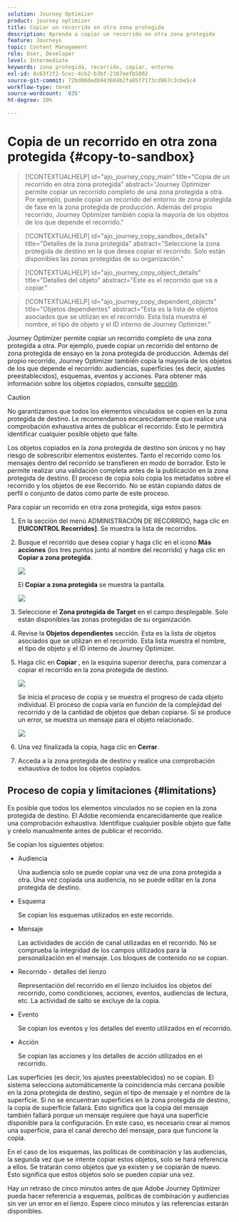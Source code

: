 ```yaml
---
solution: Journey Optimizer
product: journey optimizer
title: Copiar un recorrido en otra zona protegida
description: Aprenda a copiar un recorrido en otra zona protegida
feature: Journeys
topic: Content Management
role: User, Developer
level: Intermediate
keywords: zona protegida, recorrido, copiar, entorno
exl-id: 8c63f2f2-5cec-4cb2-b3bf-2387eefb5002
source-git-commit: 72bd00dedb943604b2fa85f7173cd967c3cbe5c4
workflow-type: tm+mt
source-wordcount: '835'
ht-degree: 20%

---
```


# Copia de un recorrido en otra zona protegida {#copy-to-sandbox}

>[!CONTEXTUALHELP]
>id="ajo_journey_copy_main"
>title="Copia de un recorrido en otra zona protegida"
>abstract="Journey Optimizer permite copiar un recorrido completo de una zona protegida a otra. Por ejemplo, puede copiar un recorrido del entorno de zona protegida de fase en la zona protegida de producción. Además del propio recorrido, Journey Optimizer también copia la mayoría de los objetos de los que depende el recorrido."

>[!CONTEXTUALHELP]
>id="ajo_journey_copy_sandbox_details"
>title="Detalles de la zona protegida"
>abstract="Seleccione la zona protegida de destino en la que desea copiar el recorrido. Solo están disponibles las zonas protegidas de su organización."

>[!CONTEXTUALHELP]
>id="ajo_journey_copy_object_details"
>title="Detalles del objeto"
>abstract="Este es el recorrido que va a copiar."

>[!CONTEXTUALHELP]
>id="ajo_journey_copy_dependent_objects"
>title="Objetos dependientes"
>abstract="Esta es la lista de objetos asociados que se utilizan en el recorrido. Esta lista muestra el nombre, el tipo de objeto y el ID interno de Journey Optimizer."

Journey Optimizer permite copiar un recorrido completo de una zona protegida a otra. Por ejemplo, puede copiar un recorrido del entorno de zona protegida de ensayo en la zona protegida de producción. Además del propio recorrido, Journey Optimizer también copia la mayoría de los objetos de los que depende el recorrido: audiencias, superficies (es decir, ajustes preestablecidos), esquemas, eventos y acciones. Para obtener más información sobre los objetos copiados, consulte [sección](#limitations).

>[!CAUTION]
>
>No garantizamos que todos los elementos vinculados se copien en la zona protegida de destino. Le recomendamos encarecidamente que realice una comprobación exhaustiva antes de publicar el recorrido. Esto le permitirá identificar cualquier posible objeto que falte.

Los objetos copiados en la zona protegida de destino son únicos y no hay riesgo de sobrescribir elementos existentes. Tanto el recorrido como los mensajes dentro del recorrido se transfieren en modo de borrador. Esto le permite realizar una validación completa antes de la publicación en la zona protegida de destino. El proceso de copia solo copia los metadatos sobre el recorrido y los objetos de ese Recorrido. No se están copiando datos de perfil o conjunto de datos como parte de este proceso.

Para copiar un recorrido en otra zona protegida, siga estos pasos:

1. En la sección del menú ADMINISTRACIÓN DE RECORRIDO, haga clic en **[!UICONTROL Recorridos]**. Se muestra la lista de recorridos.

2. Busque el recorrido que desea copiar y haga clic en el icono **Más acciones** (los tres puntos junto al nombre del recorrido) y haga clic en **Copiar a zona protegida**.

   ![](assets/copy-sandbox1.png)

   El **Copiar a zona protegida** se muestra la pantalla.

   ![](assets/copy-sandbox2.png)

3. Seleccione el **Zona protegida de Target** en el campo desplegable. Solo están disponibles las zonas protegidas de su organización.

4. Revise la **Objetos dependientes** sección. Esta es la lista de objetos asociados que se utilizan en el recorrido. Esta lista muestra el nombre, el tipo de objeto y el ID interno de Journey Optimizer.

5. Haga clic en **Copiar** , en la esquina superior derecha, para comenzar a copiar el recorrido en la zona protegida de destino.

   ![](assets/copy-sandbox3.png)

   Se inicia el proceso de copia y se muestra el progreso de cada objeto individual. El proceso de copia varía en función de la complejidad del recorrido y de la cantidad de objetos que deban copiarse. Si se produce un error, se muestra un mensaje para el objeto relacionado.

   ![](assets/copy-sandbox4.png)

6. Una vez finalizada la copia, haga clic en **Cerrar**.

7. Acceda a la zona protegida de destino y realice una comprobación exhaustiva de todos los objetos copiados.

## Proceso de copia y limitaciones {#limitations}

Es posible que todos los elementos vinculados no se copien en la zona protegida de destino. El Adobe recomienda encarecidamente que realice una comprobación exhaustiva. Identifique cualquier posible objeto que falte y créelo manualmente antes de publicar el recorrido.

Se copian los siguientes objetos:

* Audiencia 

  Una audiencia solo se puede copiar una vez de una zona protegida a otra. Una vez copiada una audiencia, no se puede editar en la zona protegida de destino.

* Esquema

  Se copian los esquemas utilizados en este recorrido.

* Mensaje

  Las actividades de acción de canal utilizadas en el recorrido. No se comprueba la integridad de los campos utilizados para la personalización en el mensaje. Los bloques de contenido no se copian.

* Recorrido - detalles del lienzo

  Representación del recorrido en el lienzo incluidos los objetos del recorrido, como condiciones, acciones, eventos, audiencias de lectura, etc. La actividad de salto se excluye de la copia.

* Evento

  Se copian los eventos y los detalles del evento utilizados en el recorrido.

* Acción

  Se copian las acciones y los detalles de acción utilizados en el recorrido.

Las superficies (es decir, los ajustes preestablecidos) no se copian. El sistema selecciona automáticamente la coincidencia más cercana posible en la zona protegida de destino, según el tipo de mensaje y el nombre de la superficie. Si no se encuentran superficies en la zona protegida de destino, la copia de superficie fallará. Esto significa que la copia del mensaje también fallará porque un mensaje requiere que haya una superficie disponible para la configuración. En este caso, es necesario crear al menos una superficie, para el canal derecho del mensaje, para que funcione la copia.

En el caso de los esquemas, las políticas de combinación y las audiencias, la segunda vez que se intente copiar estos objetos, solo se hará referencia a ellos. Se tratarán como objetos que ya existen y se copiarán de nuevo. Esto significa que estos objetos solo se pueden copiar una vez.

Hay un retraso de cinco minutos antes de que Adobe Journey Optimizer pueda hacer referencia a esquemas, políticas de combinación y audiencias sin ver un error en el lienzo. Espere cinco minutos y las referencias estarán disponibles.
